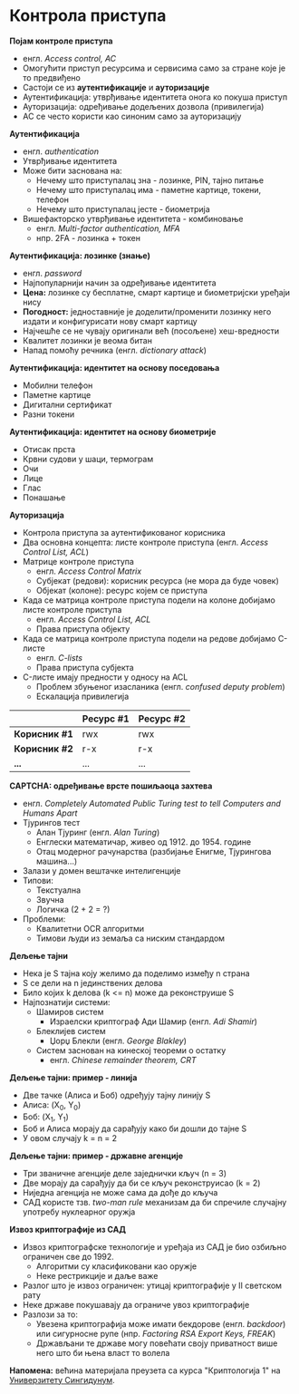 # Контрола приступа

**Појам контроле приступа**

- енгл. *Access control, AC*
- Омогућити приступ ресурсима и сервисима само за стране које је то предвиђено
- Састоји се из **аутентификације** и **ауторизације**
- Аутентификација: утврђивање идентитета онога ко покуша приступ
- Ауторизација: одређивање додељених дозвола (привилегија)
- AC се често користи као синоним само за ауторизацију

**Аутентификација**

- енгл. *authentication*
- Утврђивање идентитета
- Може бити заснована на:
	- Нечему што приступалац зна - лозинке, PIN, тајно питање
	- Нечему што приступалац има - паметне картице, токени, телефон
	- Нечему што приступалац јесте - биометрија
- Вишефакторско утврђивање идентитета - комбиновање
	- енгл. *Multi-factor authentication, MFA*
	- нпр. 2FA - лозинка + токен

**Аутентификација: лозинке (знање)**

- енгл. *password*
- Најпопуларнији начин за одређивање идентитета
- **Цена:** лозинке су бесплатне, смарт картице и биометријски уређаји нису
- **Погодност:** једноставније је доделити/променити лозинку него издати и конфигурисати нову смарт картицу
- Најчешће се не чувају оригинали већ (посољене) хеш-вредности
- Квалитет лозинки је веома битан
- Напад помоћу речника (енгл. *dictionary attack*)

**Аутентификација: идентитет на основу поседовања**

- Мобилни телефон
- Паметне картице
- Дигитални сертификат
- Разни токени

**Аутентификација: идентитет на основу биометрије**

- Отисак прста
- Крвни судови у шаци, термограм
- Очи
- Лице
- Глас
- Понашање

**Ауторизација**

- Контрола приступа за аутентификованог корисника
- Два основна концепта: листе контроле приступа (енгл. *Access Control List, ACL*)
- Матрице контроле приступа
	- енгл. *Access Control Matrix*
	- Субјекат (редови): корисник ресурса (не мора да буде човек)
	- Објекат (колоне): ресурс којем се приступа
- Када се матрица контроле приступа подели на колоне добијамо листе контроле приступа
	- енгл. *Access Control List, ACL*
	- Права приступа објекту
- Када се матрица контроле приступа подели на редове добијамо C-листе
	- енгл. *C-lists*
	- Права приступа субјекта
- C-листе имају предности у односу на ACL
	- Проблем збуњеног изасланика (енгл. *confused deputy problem*)
	- Ескалација привилегија

<table>
	<thead>
		<tr>
			<th></th>
			<th>Ресурс #1</th>
			<th>Ресурс #2</th>
		</tr>
	</thead>
	<tbody>
		<tr>
			<td><strong>Корисник #1</strong></td>
			<td>rwx</td>
			<td>rwx</td>
		</tr>
		<tr>
			<td><strong>Корисник #2</strong></td>
			<td>r-x</td>
			<td>r-x</td>
		</tr>
		<tr>
			<td><strong>...</strong></td>
			<td>...</td>
			<td>...</td>
		</tr>
	</tbody>
</table>

**CAPTCHA: одређивање врсте пошиљаоца захтева**

- енгл. *Completely Automated Public Turing test to tell Computers and Humans Apart*
- Тјурингов тест
	- Алан Тјуринг (енгл. *Alan Turing*)
	- Енглески математичар, живео од 1912. до 1954. године
	- Отац модерног рачунарства (разбијање Енигме, Тјурингова машина...)
- Залази у домен вештачке интелигенције
- Типови:
	- Текстуална
	- Звучна
	- Логичка (2 + 2 = ?)
- Проблеми:
	- Квалитетни OCR алгоритми
	- Тимови људи из земаља са ниским стандардом

**Дељење тајни**

- Нека је S тајна коју желимо да поделимо између n страна
- S се дели на n јединствених делова
- Било којих k делова (k <= n) може да реконструише S
- Најпознатији системи:
	- Шамиров систем
		- Израелски криптограф Ади Шамир (енгл. *Adi Shamir*)
	- Блеклијев систем
		- Џорџ Блекли (енгл. *George Blakley*)
	- Систем заснован на кинеској теореми о остатку
		- енгл. *Chinese remainder theorem, CRT*

**Дељење тајни: пример - линија**

- Две тачке (Алиса и Боб) одређују тајну линију S
- Алиса: (X<sub>0</sub>, Y<sub>0</sub>)
- Боб: (X<sub>1</sub>, Y<sub>1</sub>)
- Боб и Алиса морају да сарађују како би дошли до тајне S
- У овом случају k = n = 2

**Дељење тајни: пример - државне агенције**

- Три званичне агенције деле заједнички кључ (n = 3)
- Две морају да сарађују да би се кључ реконструисао (k = 2)
- Ниједна агенција не може сама да дође до кључа
- САД користе тзв. *two-man rule* механизам да би спречиле случајну употребу нуклеарног оружја

**Извоз криптографије из САД**

- Извоз криптографске технологије и уређаја из САД је био озбиљно ограничен све до 1992.
	- Алгоритми су класификовани као оружје
	- Неке рестрикције и даље важе
- Разлог што је извоз ограничен: утицај криптографије у II светском рату
- Неке државе покушавају да ограниче увоз криптографије
- Разлози за то:
	- Увезена криптографија може имати бекдорове (енгл. *backdoor*) или сигурносне рупе (нпр. *Factoring RSA Export Keys, FREAK*)
	- Држављани те државе могу повећати своју приватност више него што би њена власт то волела

**Напомена:** већина материјала преузета са курса "Криптологија 1" на [Универзитету Сингидунум](https://singidunum.ac.rs).
